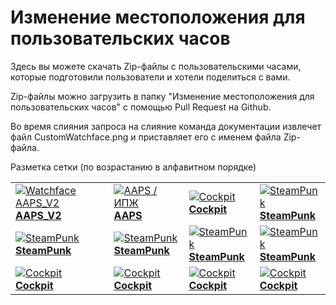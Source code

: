 # Изменение местоположения для пользовательских часов

Здесь вы можете скачать Zip-файлы с пользовательскими часами, которые подготовили пользователи и хотели поделиться с вами.

Zip-файлы можно загрузить в папку "Изменение местоположения для пользовательских часов" с помощью Pull Request на Github.

Во время слияния запроса на слияние команда документации извлечет файл CustomWatchface.png и приставляет его с именем файла Zip-файла.

Разметка сетки (по возрастанию в алфавитном порядке)

|                                                                                                                                                         |                                                                                                                                                       |                                                                                                                                                       |                                                                                                                                                       |
| ------------------------------------------------------------------------------------------------------------------------------------------------------- | ----------------------------------------------------------------------------------------------------------------------------------------------------- | ----------------------------------------------------------------------------------------------------------------------------------------------------- | ----------------------------------------------------------------------------------------------------------------------------------------------------- |
| [![Watchface AAPS_V2](../ExchangeSiteCustomWatchfaces/AAPS_V2-CustomWatchface.png) <br> **AAPS_V2**](../ExchangeSiteCustomWatchfaces/AAPS_V2.zip) | [![AAPS / ИПЖ](../ExchangeSiteCustomWatchfaces/AAPS-CustomWatchface.png) <br> **AAPS**](../ExchangeSiteCustomWatchfaces/AAPS.zip)               | [![Cockpit](../ExchangeSiteCustomWatchfaces/Cockpit-CustomWatchface.png) <br> **Cockpit**](../ExchangeSiteCustomWatchfaces/Cockpit.zip)         | [![SteamPunk](../ExchangeSiteCustomWatchfaces/SteamPunk-CustomWatchface.png) <br> **SteamPunk**](../ExchangeSiteCustomWatchfaces/SteamPunk.zip) |
| [![SteamPunk](../ExchangeSiteCustomWatchfaces/SteamPunk-CustomWatchface.png) <br> **SteamPunk**](../ExchangeSiteCustomWatchfaces/SteamPunk.zip)   | [![SteamPunk](../ExchangeSiteCustomWatchfaces/SteamPunk-CustomWatchface.png) <br> **SteamPunk**](../ExchangeSiteCustomWatchfaces/SteamPunk.zip) | [![SteamPunk](../ExchangeSiteCustomWatchfaces/SteamPunk-CustomWatchface.png) <br> **SteamPunk**](../ExchangeSiteCustomWatchfaces/SteamPunk.zip) | [![SteamPunk](../ExchangeSiteCustomWatchfaces/SteamPunk-CustomWatchface.png) <br> **SteamPunk**](../ExchangeSiteCustomWatchfaces/SteamPunk.zip) |
| [![Cockpit](../ExchangeSiteCustomWatchfaces/Cockpit-CustomWatchface.png) <br> **Cockpit**](../ExchangeSiteCustomWatchfaces/Cockpit.zip)           | [![Cockpit](../ExchangeSiteCustomWatchfaces/Cockpit-CustomWatchface.png) <br> **Cockpit**](../ExchangeSiteCustomWatchfaces/Cockpit.zip)         | [![Cockpit](../ExchangeSiteCustomWatchfaces/Cockpit-CustomWatchface.png) <br> **Cockpit**](../ExchangeSiteCustomWatchfaces/Cockpit.zip)         | [![Cockpit](../ExchangeSiteCustomWatchfaces/Cockpit-CustomWatchface.png) <br> **Cockpit**](../ExchangeSiteCustomWatchfaces/Cockpit.zip)         |